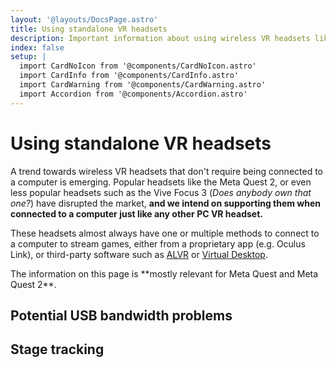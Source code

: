 ```yaml
---
layout: '@layouts/DocsPage.astro'
title: Using standalone VR headsets
description: Important information about using wireless VR headsets like Meta Quest 2.
index: false
setup: | 
  import CardNoIcon from '@components/CardNoIcon.astro'
  import CardInfo from '@components/CardInfo.astro'
  import CardWarning from '@components/CardWarning.astro'
  import Accordion from '@components/Accordion.astro'
---
```

# Using standalone VR headsets
A trend towards wireless VR headsets that don't require being connected to a computer is emerging. Popular headsets like the Meta Quest 2, or even less popular headsets such as the Vive Focus 3 (*Does anybody own that one?*) have disrupted the market, **and we intend on supporting them when connected to a computer just like any other PC VR headset.**

These headsets almost always have one or multiple methods to connect to a computer to stream games, either from a proprietary app (e.g. Oculus Link), or third-party software such as [ALVR](https://alvr-org.github.io) or [Virtual Desktop](https://vrdesktop.net).

<CardInfo title="your mom">
The information on this page is **mostly relevant for Meta Quest and Meta Quest 2**.
</CardInfo>

## Potential USB bandwidth problems


## Stage tracking